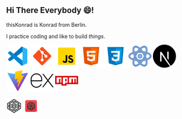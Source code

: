 ## Hi There Everybody 😄!

thisKonrad is Konrad from Berlin.

I practice coding and like to build *things*.


<img src="./icons8-vs-code.svg" width="62"/> <img src="./icons8-git.svg" width="62"/> <img src="./icons8-002javascript.svg" width="62"/> <img src="./icons8-002html.svg" width="62"/> <img src="./icons8-002css.svg" width="62"/>
<img src="./icons8-react.svg" width="62"/>  <img src="./next-js.svg" width="62"/> <img src="./icons8-schnell.svg" width="62"/> <img src="./expressJS.svg" width="62"/> <img src="./icons8-npm.svg" width="62"/> 


[<img src="./icons8-codepen.svg" width="42"/>](https://codepen.io/Konrad-Wittich) [<img src="icons8-codewars.svg" width="42">](https://www.codewars.com/users/thisKonrad)
